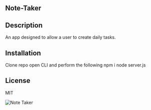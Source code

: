 ## Note-Taker 

## Description

An app designed to allow a user to create daily tasks. 

## Installation

Clone repo
open CLI and perform the following
npm i
node server.js


## License

MIT

![Note Taker](https://user-images.githubusercontent.com/106920094/214711552-17fab4ae-ab7f-4b60-a5ab-796aaee4dd27.PNG)
